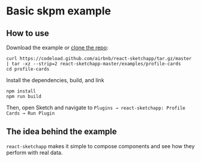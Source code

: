 # Basic skpm example

## How to use
Download the example or [clone the repo](http://github.com/airbnb/react-sketchapp):
```
curl https://codeload.github.com/airbnb/react-sketchapp/tar.gz/master | tar -xz --strip=2 react-sketchapp-master/examples/profile-cards
cd profile-cards
```

Install the dependencies, build, and link
```
npm install
npm run build
```

Then, open Sketch and navigate to `Plugins → react-sketchapp: Profile Cards → Run Plugin`

## The idea behind the example

`react-sketchapp` makes it simple to compose components and see how they perform with real data.
